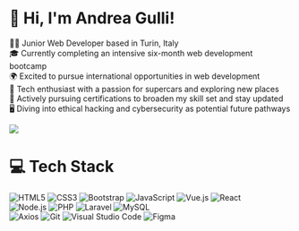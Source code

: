 # 👋 Hi, I'm Andrea Gulli!
👨‍💻 Junior Web Developer based in Turin, Italy<br/>
🎓 Currently completing an intensive six-month web development bootcamp<br/>
🌍 Excited to pursue international opportunities in web development<br/>
🚗 Tech enthusiast with a passion for supercars and exploring new places<br/>
📜 Actively pursuing certifications to broaden my skill set and stay updated<br/>
🖥️ Diving into ethical hacking and cybersecurity as potential future pathways<br/>

<!-- GitHub stats from https://github.com/anuraghazra/github-readme-stats -->
![](https://github-readme-stats.vercel.app/api?username=GulliWeb&theme=radical&hide_border=false&include_all_commits=true&count_private=true)<br/>

# 💻 Tech Stack
<!-- Badges from https://github.com/Ileriayo/markdown-badges -->
![HTML5](https://img.shields.io/badge/html5-%23E34F26.svg?style=for-the-badge&logo=html5&logoColor=white)
![CSS3](https://img.shields.io/badge/css3-%231572B6.svg?style=for-the-badge&logo=css3&logoColor=white)
![Bootstrap](https://img.shields.io/badge/bootstrap-%23563D7C.svg?style=for-the-badge&logo=bootstrap&logoColor=white)
![JavaScript](https://img.shields.io/badge/javascript-%23323330.svg?style=for-the-badge&logo=javascript&logoColor=%23F7DF1E)
![Vue.js](https://img.shields.io/badge/vuejs-%2335495e.svg?style=for-the-badge&logo=vue-dot-js&logoColor=%234FC08D)
![React](https://img.shields.io/badge/react-%2361DAFB.svg?style=for-the-badge&logo=react&logoColor=white)
<br/>
![Node.js](https://img.shields.io/badge/node.js-%23339933.svg?style=for-the-badge&logo=node.js&logoColor=white)
![PHP](https://img.shields.io/badge/php-%23777BB4.svg?style=for-the-badge&logo=php&logoColor=white)
![Laravel](https://img.shields.io/badge/laravel-%23FF2D20.svg?style=for-the-badge&logo=laravel&logoColor=white)
![MySQL](https://img.shields.io/badge/MySQL-%2300f.svg?style=for-the-badge&logo=mysql&logoColor=white)
<br/>
![Axios](https://img.shields.io/badge/axios-%23202020.svg?style=for-the-badge&logo=axios&logoColor=%2361DAFB)
![Git](https://img.shields.io/badge/git-%23F05033.svg?style=for-the-badge&logo=git&logoColor=white)
![Visual Studio Code](https://img.shields.io/badge/Visual%20Studio%20Code-%23007ACC.svg?style=for-the-badge&logo=visual-studio-code&logoColor=white)
![Figma](https://img.shields.io/badge/figma-%23F24E1E.svg?style=for-the-badge&logo=figma&logoColor=white)
